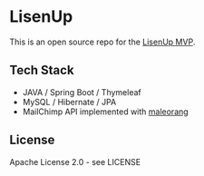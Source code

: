 # LisenUp

This is an open source repo for the [LisenUp MVP](https://lisenup.com/).

## Tech Stack

* JAVA / Spring Boot / Thymeleaf
* MySQL / Hibernate / JPA
* MailChimp API implemented with [maleorang](https://github.com/Ecwid/maleorang)

## License

Apache License 2.0 - see LICENSE
